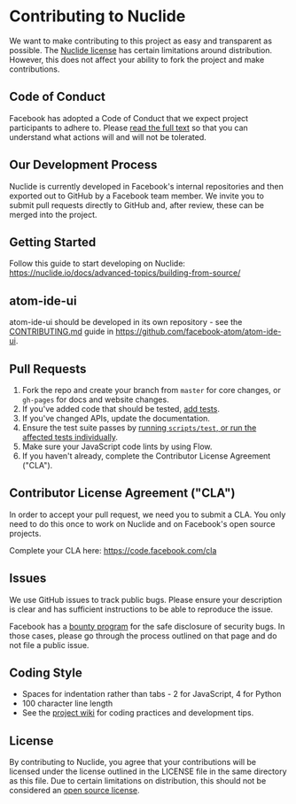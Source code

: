 # Contributing to Nuclide
We want to make contributing to this project as easy and transparent as
possible. The
[Nuclide license](https://github.com/facebook/nuclide/blob/master/LICENSE) has
certain limitations around distribution. However, this does not affect your
ability to fork the project and make contributions.

## Code of Conduct

Facebook has adopted a Code of Conduct that we expect project participants to adhere to. Please [read the full text](https://code.fb.com/codeofconduct/) so that you can understand what actions will and will not be tolerated.

## Our Development Process
Nuclide is currently developed in Facebook's internal repositories and then
exported out to GitHub by a Facebook team member. We invite you to submit pull
requests directly to GitHub and, after review, these can be merged into the
project.

## Getting Started

Follow this guide to start developing on Nuclide:
https://nuclide.io/docs/advanced-topics/building-from-source/

## atom-ide-ui

atom-ide-ui should be developed in its own repository - see the [CONTRIBUTING.md](
https://github.com/facebook-atom/atom-ide-ui/blob/master/CONTRIBUTING.md)
guide in https://github.com/facebook-atom/atom-ide-ui.

## Pull Requests

1. Fork the repo and create your branch from `master` for core changes, or
`gh-pages` for docs and website changes.
2. If you've added code that should be tested, [add tests](https://github.com/facebook/nuclide/wiki/Tips-for-Testing#writing-tests).
3. If you've changed APIs, update the documentation.
4. Ensure the test suite passes by [running `scripts/test`, or run the affected tests individually](https://github.com/facebook/nuclide/wiki/Tips-for-Testing#running-tests).
5. Make sure your JavaScript code lints by using Flow.
6. If you haven't already, complete the Contributor License Agreement ("CLA").

## Contributor License Agreement ("CLA")
In order to accept your pull request, we need you to submit a CLA. You only need
to do this once to work on Nuclide and on Facebook's open source projects.

Complete your CLA here: <https://code.facebook.com/cla>

## Issues
We use GitHub issues to track public bugs. Please ensure your description is
clear and has sufficient instructions to be able to reproduce the issue.

Facebook has a [bounty program](https://www.facebook.com/whitehat/) for the safe
disclosure of security bugs. In those cases, please go through the process
outlined on that page and do not file a public issue.

## Coding Style
* Spaces for indentation rather than tabs - 2 for JavaScript, 4 for Python
* 100 character line length
* See the [project wiki](https://github.com/facebook/nuclide/wiki) for coding
practices and development tips.

## License
By contributing to Nuclide, you agree that your contributions will be licensed
under the license outlined in the LICENSE file in the same directory as this
file. Due to certain limitations on distribution, this should not be considered
an [open source license](https://opensource.org/licenses/alphabetical).
